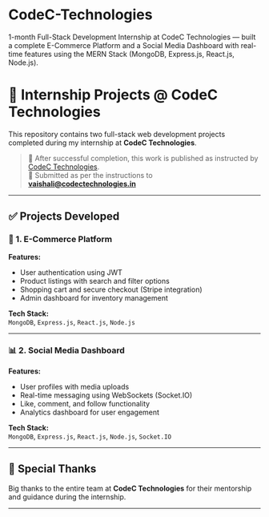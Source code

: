# CodeC-Technologies
1-month Full-Stack Development Internship at CodeC Technologies — built a complete E-Commerce Platform and a Social Media Dashboard with real-time features using the MERN Stack (MongoDB, Express.js, React.js, Node.js).

# 🚀 Internship Projects @ CodeC Technologies

This repository contains two full-stack web development projects completed during my internship at **CodeC Technologies**.

> 🔗 After successful completion, this work is published as instructed by [CodeC Technologies](https://www.codectechnologies.in).  
> 📧 Submitted as per the instructions to **vaishali@codectechnologies.in**

---

## ✅ Projects Developed

### 🛒 1. E-Commerce Platform

**Features:**
- User authentication using JWT  
- Product listings with search and filter options  
- Shopping cart and secure checkout (Stripe integration)  
- Admin dashboard for inventory management  

**Tech Stack:**  
`MongoDB`, `Express.js`, `React.js`, `Node.js`

---

### 📊 2. Social Media Dashboard

**Features:**
- User profiles with media uploads  
- Real-time messaging using WebSockets (Socket.IO)  
- Like, comment, and follow functionality  
- Analytics dashboard for user engagement  

**Tech Stack:**  
`MongoDB`, `Express.js`, `React.js`, `Node.js`, `Socket.IO`

---

## 🙏 Special Thanks

Big thanks to the entire team at **CodeC Technologies** for their mentorship and guidance during the internship.

---
